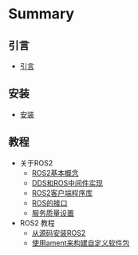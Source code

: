 # Summary

## 引言
  * [引言](README.md)

## 安装
  * [安装](install.md)

## 教程
  - 关于ROS2
    - [ROS2基本概念](tourial/about-ros2/ros-concepts.md)
    - [DDS和ROS中间件实现](tourial/about-ros2/dds-impl.md)
    - [ROS2客户端程序库](tourial/about-ros2/client-lib.md)
    - [ROS的接口](tourial/about-ros2/interface.md)
    - [服务质量设置](tourial/about-ros2/qos-setting.md)
  - ROS2 教程
    - [从源码安装ROS2](tourial/tourial/install.md)
    - [使用ament来构建自定义软件包](tourial/tourial/ament.md)

